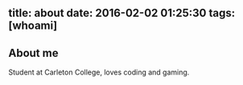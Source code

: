 title: about
date: 2016-02-02 01:25:30
tags: [whoami]
---

## About me
Student at Carleton College, loves coding and gaming.